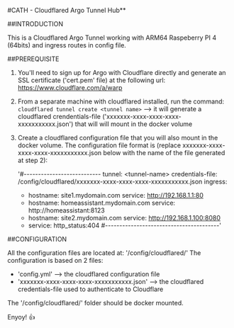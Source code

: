 #CATH - Cloudflared Argo Tunnel Hub**


##INTRODUCTION

This is a Cloudflared Argo Tunnel working with ARM64 Raspeberry PI 4 (64bits) and ingress routes in config file.


##PREREQUISITE

1) You'll need to sign up for Argo with Cloudflare directly and generate an SSL certificate ('cert.pem' file) at the following url: https://www.cloudflare.com/a/warp

2) From a separate machine with cloudflared installed, run the command: `cloudflared tunnel create <tunnel name>` --\> it will generate a cloudflared crendentials-file ('xxxxxxx-xxxx-xxxx-xxxx-xxxxxxxxxxx.json') that will will mount in the docker volume

3) Create a cloudflared configuration file that you will also mount in the docker volume. The configuration file format is (replace xxxxxxx-xxxx-xxxx-xxxx-xxxxxxxxxxx.json below with the name of the file generated at step 2):

    '\#---------------------------
    tunnel: \<tunnel-name\>
    credentials-file: /config/cloudflared/xxxxxxx-xxxx-xxxx-xxxx-xxxxxxxxxxx.json
    ingress:
      - hostname: site1.mydomain.com
        service: http://192.168.1.1:80
      - hostname: homeassistant.mydomain.com
        service: http://homeassistant:8123  
      - hostname: site2.mydomain.com
        service: http://192.168.1.100:8080
      - service: http_status:404
    \#----------------------------------------'


##CONFIGURATION

All the configuration files are located at: '/config/cloudflared/'
The configuration is based on 2 files:
- 'config.yml' --\> the cloudflared configuration file
- 'xxxxxxx-xxxx-xxxx-xxxx-xxxxxxxxxxx.json' --\> the cloudflared credentials-file used to authenticate to Cloudflare

The '/config/cloudflared/' folder should be docker mounted.


Enyoy! :+1: